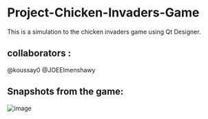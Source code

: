 # Project-Chicken-Invaders-Game

This is a simulation to the chicken invaders game using Qt Designer.

## collaborators : 
@koussay0 
@JOEElmenshawy

## Snapshots from the game:
![image](https://github.com/koussay0/Project-Chicken-Invaders-Game/assets/49121836/93eca590-5c3a-4d19-941d-d611177a6cf2)

